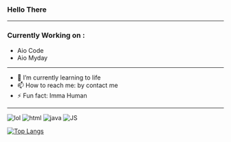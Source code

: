 <!--
**Arsybai/arsybai** is a ✨ _special_ ✨ repository because its `README.md` (this file) appears on your GitHub profile.
-->
### Hello There
---
### Currently Working on :
- Aio Code
- Aio Myday

---
- 🌱 I’m currently learning to life
- 📫 How to reach me: by contact me
- ⚡ Fun fact: Imma Human

---

![lol](https://img.shields.io/badge/Python-59%20commits-orange.svg) ![html](https://img.shields.io/badge/HTML-20%20commits-orange.svg) ![java](https://img.shields.io/badge/Java-8%20commits-orange.svg) ![JS](https://img.shields.io/badge/JavaScript-8%20commits-orange.svg)

[![Top Langs](https://github-readme-stats.vercel.app/api/top-langs/?username=arsybai&layout=compact)](https://github.com/arsybai/github-readme-stats)
